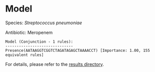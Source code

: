 
# Model

Species: *Streptococcus pneumoniae*

Antibiotic: Meropenem

```
Model (Conjunction - 1 rules):
------------------------------
Presence(AATAAGGTCGGTCTAGATAGAGCTAAAACCT) [Importance: 1.00, 155 equivalent rules]

```

For details, please refer to the [results directory](../../../../../results/scm_b/streptococcus%20pneumoniae/meropenem/repeat_1/).

